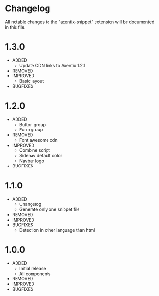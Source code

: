 # Changelog

All notable changes to the "axentix-snippet" extension will be documented in this file.

# 1.3.0

- ADDED
  - Update CDN links to Axentix 1.2.1
- REMOVED
- IMPROVED
  - Basic layout
- BUGFIXES

# 1.2.0

- ADDED
  - Button group
  - Form group
- REMOVED
  - Font awesome cdn
- IMPROVED
  - Combine script
  - Sidenav default color
  - Navbar logo
- BUGFIXES

# 1.1.0

- ADDED
  - Changelog
  - Generate only one snippet file
- REMOVED
- IMPROVED
- BUGFIXES
  - Detection in other language than html

# 1.0.0

- ADDED
  - Initial release
  - All components
- REMOVED
- IMPROVED
- BUGFIXES
